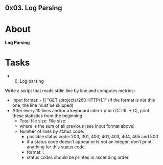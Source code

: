 ## 0x03. Log Parsing
# About 
**Log Parsing**
# Tasks
- 0. Log parsing

Write a script that reads stdin line by line and computes metrics:

- Input format: <IP Address> - [<date>] "GET /projects/260 HTTP/1.1" <status code> <file size> (if the format is not this one, the line must be skipped)
- After every 10 lines and/or a keyboard interruption (CTRL + C), print these statistics from the beginning:
	+ Total file size: File size: <total size>
	+ where <total size> is the sum of all previous <file size> (see input format above)
	+ Number of lines by status code:
		- possible status code: 200, 301, 400, 401, 403, 404, 405 and 500
		- if a status code doesn’t appear or is not an integer, don’t print anything for this status code
		- format: <status code>: <number>
		- status codes should be printed in ascending order
